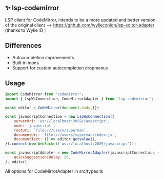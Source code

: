 ## ✨ lsp-codemirror

LSP client for CodeMirror, intends to be a more updated and better version of the original 
client --> https://github.com/wylieconlon/lsp-editor-adapter (thanks to Wylie :D )

## Differences
- Autocompletion improvements
- Built-in icons
- Support for custom autocompletion dropmenus

## Usage 
```javascript
import CodeMirror from 'codemirror';
import { LspWsConnection, CodeMirrorAdapter } from 'lsp-codemirror';

const editor = CodeMirror(document.body,{})

const javascriptConnection = new LspWsConnection({
	serverUri: 'ws://localhost:2089/javascript',
	mode: 'javascript',
	rootUri: `file:///users/superman`,
	documentUri: `file:///users/superman/index.js`,
	documentText: () => editor.getValue(),
}).connect(new WebSocket('ws://localhost:2089/javascript'));

const javascriptAdapter = new CodeMirrorAdapter(javascriptConnection, {
	quickSuggestionsDelay: 25,
}, editor);
```

All options for CodeMirrorAdapter in src/types.ts